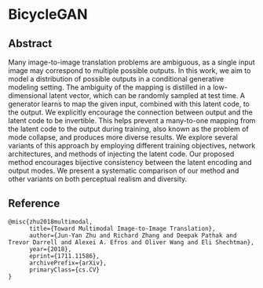 # BicycleGAN

## Abstract
Many image-to-image translation problems are ambiguous, as a single input image may correspond to multiple possible outputs. In this work, we aim to model a distribution of possible outputs in a conditional generative modeling setting. The ambiguity of the mapping is distilled in a low-dimensional latent vector, which can be randomly sampled at test time. A generator learns to map the given input, combined with this latent code, to the output. We explicitly encourage the connection between output and the latent code to be invertible. This helps prevent a many-to-one mapping from the latent code to the output during training, also known as the problem of mode collapse, and produces more diverse results. We explore several variants of this approach by employing different training objectives, network architectures, and methods of injecting the latent code. Our proposed method encourages bijective consistency between the latent encoding and output modes. We present a systematic comparison of our method and other variants on both perceptual realism and diversity.

## Reference

```
@misc{zhu2018multimodal,
      title={Toward Multimodal Image-to-Image Translation}, 
      author={Jun-Yan Zhu and Richard Zhang and Deepak Pathak and Trevor Darrell and Alexei A. Efros and Oliver Wang and Eli Shechtman},
      year={2018},
      eprint={1711.11586},
      archivePrefix={arXiv},
      primaryClass={cs.CV}
}
```

